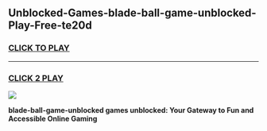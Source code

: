 
## Unblocked-Games-blade-ball-game-unblocked-Play-Free-te20d
<h3>
<a href="https://premium76.site?title=blade-ball-game-unblocked&ref=19M">CLICK TO PLAY</a></h3>
<hr>

<h3>
<a href="https://premium76.site?title=blade-ball-game-unblocked&ref=19M">CLICK 2 PLAY</a>
  
</h3>

<a href="https://premium76.site?title=blade-ball-game-unblocked&ref=19M"><img src="https://clearcache.store/games.png"></a>


**blade-ball-game-unblocked games unblocked: Your Gateway to Fun and Accessible Online Gaming**
